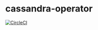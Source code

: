 # cassandra-operator

[![CircleCI](https://circleci.com/gh/pegerto/cassandra-operator.svg?style=svg)](https://circleci.com/gh/pegerto/cassandra-operator)
